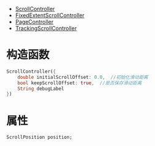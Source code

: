 
* [ScrollController](https://api.flutter.dev/flutter/widgets/ScrollController-class.html)
* [FixedExtentScrollController](https://api.flutter.dev/flutter/widgets/FixedExtentScrollController-class.html)
* [PageController](https://api.flutter.dev/flutter/widgets/PageController-class.html)
* [TrackingScrollController](https://api.flutter.dev/flutter/widgets/TrackingScrollController-class.html)

# 构造函数

```dart
ScrollController({
	double initialScrollOffset: 0.0,  //初始化滑动距离
	bool keepScrollOffset: true,  //是否保存滑动距离
	String debugLabel
})
```

# 属性

```dart
ScrollPosition position;
```